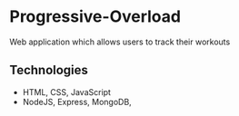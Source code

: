 # Progressive-Overload
Web application which allows users to track their workouts

## Technologies 
* HTML, CSS, JavaScript
* NodeJS, Express, MongoDB, 

